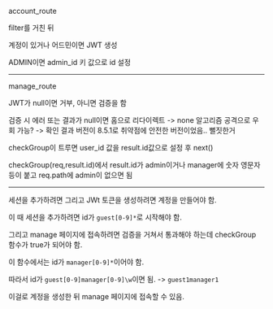 account_route

filter를 거친 뒤

계정이 있거나 어드민이면 JWT 생성

ADMIN이면 admin_id 키 값으로 id 설정

---
manage_route

JWT가 null이면 거부, 아니면 검증을 함

검증 시 에러 또는 결과가 null이면 홈으로 리다이렉트
-> none 알고리즘 공격으로 우회 가능?
-> 확인 결과 버전이 8.5.1로 취약점에 안전한 버전이었음.. 뻘짓한거

checkGroup이 트루면 user_id 값을 result.id값으로 설정 후 next()

checkGroup(req,result.id)에서 result.id가 admin이거나
manager에 숫자 영문자 등이 붙고 req.path에 admin이 없으면 됨


----

세션을 추가하려면 그리고 JWt 토큰을 생성하려면 계정을 만들어야 함.

이 때 세션을 추가하려면 id가 ```guest[0-9]*```로 시작해야 함.

그리고 manage 페이지에 접속하려면 검증을 거쳐서 통과해야 하는데 checkGroup 함수가 true가 되어야 함.

이 함수에서는 id가 ```manager[0-9]*```이어야 함.

따라서 id가 ```guest[0-9]manager[0-9]\w```이면 됨. -> ```guest1manager1```

이걸로 계정을 생성한 뒤 manage 페이지에 접속할 수 있음.

